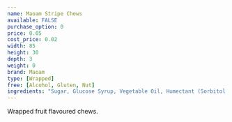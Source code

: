 ```yaml
---
name: Maoam Stripe Chews
available: FALSE
purchase_option: 0
price: 0.05
cost_price: 0.02
width: 85
height: 30
depth: 3
weight: 0
brand: Maoam
type: [Wrapped]
free: [Alcohol, Gluten, Nut]
ingredients: "Sugar, Glucose Syrup, Vegetable Oil, Humectant (Sorbitol Syrup), Gelatine, Citric Acid, Flavouring."
---
```

Wrapped fruit flavoured chews.